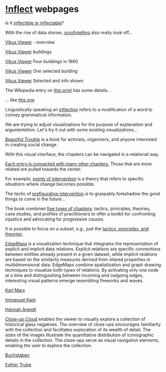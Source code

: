 # <a href="./">!nflect</a> webpages

Is it [inflectible or inflectable](https://books.google.com/ngrams/graph?content=inflectible%2Cinflectable&year_start=1900&year_end=2022&corpus=en&smoothing=3&case_insensitive=false)?


With the rise of data stories, [scrollytelling](https://books.google.com/ngrams/graph?content=long-reads%2Cscrollytelling%2Cdata+stories&year_start=2000&year_end=2022&corpus=en&smoothing=3&case_insensitive=false) also really took off...


[Vikus Viewer](https://cpietsch.github.io/vikus-viewer/) - overview


[Vikus Viewer](https://cpietsch.github.io/vikus-viewer/#filter=Geb%C3%A4ude) buildings


[Vikus Viewer](https://cpietsch.github.io/vikus-viewer/#filter=Gebäude&translate=-4775,-14148&scale=0.728453094629017) Four buildings in 1860


[Vikus Viewer](https://cpietsch.github.io/vikus-viewer/#filter=Gebäude&translate=-4877,-14223&scale=1.2683105037281917&borders=GEM_89_24) One selected building


[Vikus Viewer](https://cpietsch.github.io/vikus-viewer/#filter=Gebäude&borders=GEM_89_24&selected=GEM_89_24) Selected and info shown


The Wikipedia entry on [this print](https://en.wikipedia.org/wiki/The_Great_Wave_off_Kanagawa) has some details...


... like [this one](https://en.wikipedia.org/wiki/The_Great_Wave_off_Kanagawa#Sea_and_waves)


Linguistically speaking an [inflection](https://en.wiktionary.org/wiki/inflection) refers to a modification of a word to convey grammatical information.


We are trying to adjust visualizations for the purpose of explanation and argumentation. Let's try it out with some existing visualizations…


[Beautiful Trouble](https://mariandoerk.de/monadicexploration/demo/#-1:00000) is a book for activists, organizers, and anyone interested in creating social change.


With this visual interface, the chapters can be navigated in a relational way.


[Each entry is connected with many other chapters.](https://mariandoerk.de/monadicexploration/demo/#200158:00000) Those that are more related are pulled towards the center.


For example, [points of intervention](https://mariandoerk.de/monadicexploration/demo/#300204:00000) is a theory that refers to specific situations where change becomes possible.


The tactic of [prefigurative intervention](https://mariandoerk.de/monadicexploration/demo/#100239:00000) is to graspably foreshadow the good things to come in the future…


The book combines [five types of chapters](https://mariandoerk.de/monadicexploration/demo/#-1:00000): tactics, principles, theories, case studies, and profiles of practitioners to offer a toolkit for confronting injustice and advocating for progressive causes.


It is possible to focus on a subset, e.g., just the [tactics, principles, and theories](https://mariandoerk.de/monadicexploration/demo/#-1:00011).


[EdgeMaps](https://mariandoerk.de/edgemaps/demo/#phils;map;;) is a visualization technique that integrates the representation of explicit and implicit data relations. Explicit relations are specific connections between entities already present in a given dataset, while implicit relations are based on the similarity measures derived from shared properties in multidimensional data. EdgeMaps combine spatialization and graph drawing techniques to visualize both types of relations. By activating only one node at a time and distinguishing between incoming and outgoing edges, interesting visual patterns emerge resembling fireworks and waves.


[Karl Marx](https://mariandoerk.de/edgemaps/demo/#phils;map;;/en/karl_marx)


[Immanuel Kant](https://mariandoerk.de/edgemaps/demo/#phils;map;;/en/immanuel_kant)


[Hannah Arendt](https://mariandoerk.de/edgemaps/demo/#phils;map;;/en/hannah_arendt)


[Close-up Cloud](https://uclab.fh-potsdam.de/closeupcloud/#/viz) enables the viewer to visually explore a collection of historical glass negatives. The overview of close-ups encourages familiarity with the collection and facilitates exploration of its wealth of detail. The sizes of the images illustrate the quantitative distribution of iconographic details in the collection. The close-ups serve as visual navigation elements, enabling the user to explore the collection.


[Buchstaben](https://uclab.fh-potsdam.de/closeupcloud/#/viz/tag/Buchstaben,%20Alphabet,%20Schrift)


[Esther Truhe](https://uclab.fh-potsdam.de/closeupcloud/#/viz/detail/P2017.3.212)
